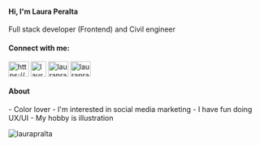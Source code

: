 <h4 align="left">Hi, I'm Laura Peralta</h4>
Full stack developer (Frontend) and Civil engineer
<br>

<h4 align="left">Connect with me:</h4>
<p align="left">
<a href="https://linkedin.com/in/https://www.linkedin.com/in/laurapralta/" target="blank"><img align="center" src="https://raw.githubusercontent.com/rahuldkjain/github-profile-readme-generator/master/src/images/icons/Social/linked-in-alt.svg" alt="https://www.linkedin.com/in/laurapralta/" height="30" width="40" /></a>
<a href="https://www.behance.net/laurapralta" target="blank"><img align="center" src="https://encrypted-tbn0.gstatic.com/images?q=tbn:ANd9GcQknIgcw6obKYNX2jfDhyxRR7suUIHTU46iXXt6iGTiWV8A3SGOk_uohntHV1jCyEHYK7w&usqp=CAU" alt="laurapralta" height="30" width="30" /></a>
<a href="https://instagram.com/laurapralta" target="blank"><img align="center" src="https://raw.githubusercontent.com/rahuldkjain/github-profile-readme-generator/master/src/images/icons/Social/instagram.svg" alt="laurapralta" height="30" width="40" /></a>
<a href="https://twitter.com/laurapralta" target="blank"><img align="center" src="https://raw.githubusercontent.com/rahuldkjain/github-profile-readme-generator/master/src/images/icons/Social/twitter.svg" alt="laurapralta" height="30" width="40" /></a>
</p>

<h4 align="left">About</h4>
- Color lover
- I'm interested in social media marketing
- I have fun doing UX/UI
- My hobby is illustration

<p><img align="center" src="https://github-readme-stats.vercel.app/api/top-langs?username=laurapralta&show_icons=true&locale=en&layout=compact" alt="laurapralta" /></p>


